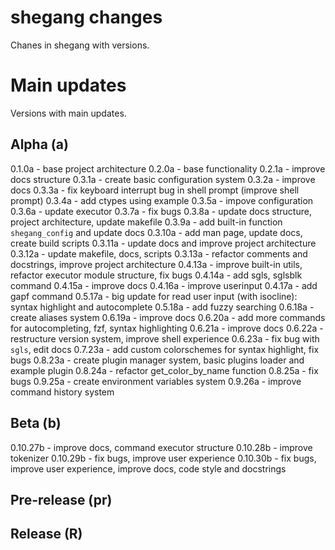 # shegang changes
Chanes in shegang with versions.

# Main updates
Versions with main updates.

## Alpha (a)

0.1.0a - base project architecture
0.2.0a - base functionality
0.2.1a - improve docs structure
0.3.1a - create basic configuration system
0.3.2a - improve docs
0.3.3a - fix keyboard interrupt bug in shell prompt (improve shell prompt)
0.3.4a - add ctypes using example
0.3.5a - impove configuration
0.3.6a - update executor
0.3.7a - fix bugs
0.3.8a - update docs structure, project architecture, update makefile
0.3.9a - add built-in function `shegang_config` and update docs
0.3.10a - add man page, update docs, create build scripts
0.3.11a - update docs and improve project architecture
0.3.12a - update makefile, docs, scripts
0.3.13a - refactor comments and docstrings, improve project architecture
0.4.13a - improve built-in utils, refactor executor module structure, fix bugs
0.4.14a - add sgls, sglsblk command
0.4.15a - improve docs
0.4.16a - improve userinput
0.4.17a - add gapf command
0.5.17a - big update for read user input (with isocline): syntax highlight and autocomplete
0.5.18a - add fuzzy searching
0.6.18a - create aliases system
0.6.19a - improve docs
0.6.20a - add more commands for autocompleting, fzf, syntax highlighting
0.6.21a - improve docs
0.6.22a - restructure version system, improve shell experience
0.6.23a - fix bug with `sgls`, edit docs
0.7.23a - add custom colorschemes for syntax highlight, fix bugs
0.8.23a - create plugin manager system, basic plugins loader and example plugin
0.8.24a - refactor get_color_by_name function
0.8.25a - fix bugs
0.9.25a - create environment variables system
0.9.26a - improve command history system

## Beta (b)
0.10.27b - improve docs, command executor structure
0.10.28b - improve tokenizer
0.10.29b - fix bugs, improve user experience
0.10.30b - fix bugs, improve user experience, improve docs, code style and docstrings

## Pre-release (pr)

## Release (R)
